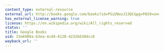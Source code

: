 ```yaml
---
content_type: external-resource
external_url: http://books.google.com/books?id=PSiU9wsJ13QC&pg=PA59=onepage
has_external_license_warning: true
license: https://en.wikipedia.org/wiki/All_rights_reserved
status: ''
title: Google Books
uid: 33e6908a-b3ea-4cd4-8120-4232b6384cc8
wayback_url: ''
---
```

